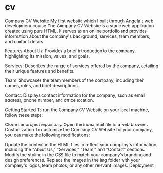 # cv
Company CV Website
My first website which I built through Angela's web development course
The Company CV Website is a static web application created using pure HTML. It serves as an online portfolio and provides information about the company's background, services, team members, and contact details.

Features
About Us: Provides a brief introduction to the company, highlighting its mission, values, and goals.

Services: Describes the range of services offered by the company, detailing their unique features and benefits.

Team: Showcases the team members of the company, including their names, roles, and brief descriptions.

Contact: Displays contact information for the company, such as email address, phone number, and office location.

Getting Started
To run the Company CV Website on your local machine, follow these steps:

Clone the project repository.
Open the index.html file in a web browser.
Customization
To customize the Company CV Website for your company, you can make the following modifications:

Update the content in the HTML files to reflect your company's information, including the "About Us," "Services," "Team," and "Contact" sections.
Modify the styling in the CSS file to match your company's branding and design preferences.
Replace the images in the img folder with your company's logos, team photos, or any other relevant images.
Deployment
